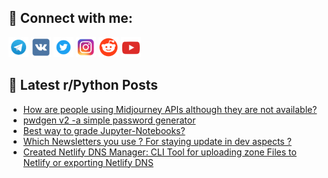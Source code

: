 ## 🔎 Connect with me:
[<img src="https://github.com/bullbesh/bullbesh/blob/main/images/Telegram.png" width="32" height="32" />](https://t.me/bullbesh)
[<img src="https://github.com/bullbesh/bullbesh/blob/main/images/VK.png" width="32" height="32" />](https://vk.com/bullbesh)
[<img src="https://github.com/bullbesh/bullbesh/blob/main/images/Twitter.png" width="32" height="32" />](https://twitter.com/bullbesh1)
[<img src="https://github.com/bullbesh/bullbesh/blob/main/images/Instagram.png" width="32" height="32" />](https://www.instagram.com/bullbesh)
[<img src="https://github.com/bullbesh/bullbesh/blob/main/images/Reddit.png" width="32" height="32" />](https://www.reddit.com/user/bullbesh)
[<img src="https://github.com/bullbesh/bullbesh/blob/main/images/YouTube.png" width="32" height="32" />](https://www.youtube.com/channel/UCtfjRs6uzgq5mfm8S06WTcg)

## 📕 Latest r/Python Posts
<!-- BLOG-POST-LIST:START -->
- [How are people using Midjourney APIs although they are not available?](https://www.reddit.com/r/Python/comments/1cc97kk/how_are_people_using_midjourney_apis_although/)
- [pwdgen v2 -a simple password generator](https://www.reddit.com/r/Python/comments/1cc300n/pwdgen_v2_a_simple_password_generator/)
- [Best way to grade Jupyter-Notebooks?](https://www.reddit.com/r/Python/comments/1cbxubs/best_way_to_grade_jupyternotebooks/)
- [Which Newsletters you use ? For staying update in dev aspects ?](https://www.reddit.com/r/Python/comments/1cbuvbg/which_newsletters_you_use_for_staying_update_in/)
- [Created Netlify DNS Manager: CLI Tool for uploading zone Files to Netlify or exporting Netlify DNS](https://www.reddit.com/r/Python/comments/1cbuape/created_netlify_dns_manager_cli_tool_for/)
<!-- BLOG-POST-LIST:END -->
